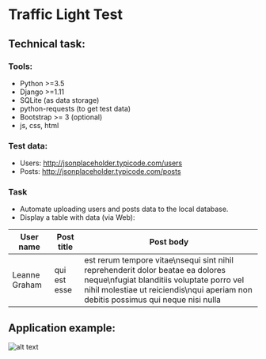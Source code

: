 # Traffic Light Test

## Technical task:
### Tools:
- Python >=3.5
- Django >=1.11
- SQLite (as data storage)
- python-requests (to get test data)
- Bootstrap >= 3 (optional)
- js, css, html

### Test data:
- Users: http://jsonplaceholder.typicode.com/users
- Posts: http://jsonplaceholder.typicode.com/posts

### Task
- Automate uploading users and posts data to the local database.
- Display a table with data (via Web):

| User name  | Post title    | Post body                        |
| ----------------- | ------------- | ---------------------------------- |
| Leanne Graham     | qui est esse  | est rerum tempore vitae\nsequi sint nihil reprehenderit dolor beatae ea dolores neque\nfugiat blanditiis voluptate porro vel nihil molestiae ut reiciendis\nqui aperiam non debitis possimus qui neque nisi nulla |

## Application example:
![alt text](https://i.imgur.com/kJy5GBU.png)